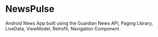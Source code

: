 # NewsPulse
Android News App built using the Guardian News API, Paging Library, LiveData, ViewModel, Retrofit, Navigation Component

